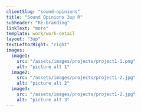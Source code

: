 ```yaml
---
clientSlug: "sound-opinions"
title: "Sound Opinions 3up R"
subheader: "Re-branding"
linkText: "more"
template: work/work-detail
layout: "3up"
textLeftorRight: "right"
images:
  image1:
    src: "/assets/images/projects/project1-1.png"
    alt: "picture alt 1"
  image2:
    src: "/assets/images/projects/project1-2.jpg"
    alt: "picture alt 2"
  image3:
    src: "/assets/images/projects/project1-2.jpg"
    alt: "picture alt 3"
---
```


